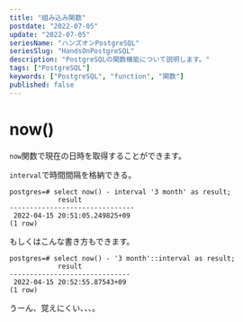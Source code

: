 ```yaml
---
title: "組み込み関数"
postdate: "2022-07-05"
update: "2022-07-05"
seriesName: "ハンズオンPostgreSQL"
seriesSlug: "HandsOnPostgreSQL"
description: "PostgreSQLの関数機能について説明します。"
tags: ["PostgreSQL"]
keywords: ["PostgreSQL", "function", "関数"]
published: false
---
```


# now()

`now`関数で現在の日時を取得することができます。

`interval`で時間間隔を格納できる。

```dummy:title=console
postgres=# select now() - interval '3 month' as result;
            result
-------------------------------
 2022-04-15 20:51:05.249825+09 
(1 row)
```

もしくはこんな書き方もできます。

```dummy:title=console
postgres=# select now() - '3 month'::interval as result;
            result
------------------------------
 2022-04-15 20:52:55.87543+09
(1 row)
```

うーん、覚えにくい、、、。


